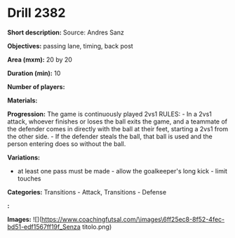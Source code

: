 # Drill 2382

**Short description:**
Source: Andres Sanz

**Objectives:**
passing lane, timing, back post

**Area (mxm):**
20 by 20

**Duration (min):**
10

**Number of players:**


**Materials:**


**Progression:**
The game is continuously played 2vs1 RULES: - In a 2vs1 attack, whoever finishes or loses the ball exits the game, and a teammate of the defender comes in directly with the ball at their feet, starting a 2vs1 from the other side. - If the defender steals the ball, that ball is used and the person entering does so without the ball.

**Variations:**
- at least one pass must be made - allow the goalkeeper's long kick - limit touches

**Categories:**
Transitions - Attack, Transitions - Defense

**:**


**Images:**
![](https://www.coachingfutsal.com/\images\6ff25ec8-8f52-4fec-bd51-edf1567ff19f_Senza titolo.png)

